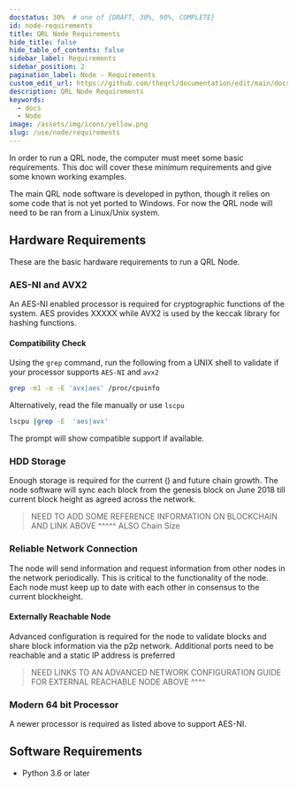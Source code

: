 ```yaml
---
docstatus: 30%  # one of {DRAFT, 30%, 90%, COMPLETE}
id: node-requirements
title: QRL Node Requirements
hide_title: false
hide_table_of_contents: false
sidebar_label: Requirements
sidebar_position: 2
pagination_label: Node - Requirements
custom_edit_url: https://github.com/theqrl/documentation/edit/main/docs/Node/minimum-node-requirements.md
description: QRL Node Requirements
keywords:
  - docs
  - Node
image: /assets/img/icons/yellow.png
slug: /use/node/requirements
---
```


In order to run a QRL node, the computer must meet some basic requirements. This doc will cover these minimum requirements and give some known working examples.

The main QRL node software is developed in python, though it relies on some code that is not yet ported to Windows. For now the QRL node will need to be ran from a Linux/Unix system.


## Hardware Requirements

These are the basic hardware requirements to run a QRL Node.

### AES-NI and AVX2

An AES-NI enabled processor is required for cryptographic functions of the system. AES provides XXXXX while AVX2 is used by the keccak library for hashing functions.


#### Compatibility Check


Using the `grep` command, run the following from a UNIX shell to validate if your processor supports `AES-NI` and `avx2`

```bash
grep -m1 -o -E 'avx|aes' /proc/cpuinfo
```

Alternatively, read the file manually or use `lscpu`

```bash
lscpu |grep -E  'aes|avx'
```
The prompt will show compatible support if available.

### HDD Storage

Enough storage is required for the current () and future chain growth. The node software will sync each block from the genesis block on June 2018 till current block height as agreed across the network.

> NEED TO ADD SOME REFERENCE INFORMATION ON BLOCKCHAIN AND LINK ABOVE ^^^^^ ALSO Chain Size


### Reliable Network Connection

The node will send information and request information from other nodes in the network periodically. This is critical to the functionality of the node. Each node must keep up to date with each other in consensus to the current blockheight. 


#### Externally Reachable Node

Advanced configuration is required for the node to validate blocks and share block information via the p2p network. Additional ports need to be reachable and a static IP address is preferred

> NEED LINKS TO AN ADVANCED NETWORK CONFIGURATION GUIDE FOR EXTERNAL REACHABLE NODE ABOVE ^^^^

### Modern 64 bit Processor

A newer processor is required as listed above to support AES-NI.



## Software Requirements

- Python 3.6 or later
